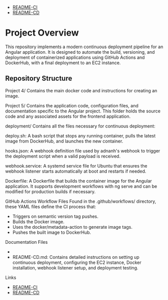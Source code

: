 - [README-CI](../Project4/READEME-CI.md)
- [README-CD](../Project5/READEME-CD.md)

# Project Overview
This repository implements a modern continuous deployment pipeline for an Angular application. It is designed to automate the build, versioning, and deployment of containerized applications using GitHub Actions and DockerHub, with a final deployment to an EC2 instance.

## Repository Structure
Project 4/ Contains the main docker code and instructions for creating an image.

Project 5/ Contains the application code, configuration files, and documentation specific to the Angular project. This folder holds the source code and any associated assets for the frontend application.

deployment/ Contains all the files necessary for continuous deployment:

deploy.sh: A bash script that stops any running container, pulls the latest image from DockerHub, and launches the new container.

hooks.json: A webhook definition file used by adnanh's webhook to trigger the deployment script when a valid payload is received.

webhook.service: A systemd service file for Ubuntu that ensures the webhook listener starts automatically at boot and restarts if needed.

Dockerfile: A Dockerfile that builds the container image for the Angular application. It supports development workflows with ng serve and can be modified for production builds if necessary.

GitHub Actions Workflow Files Found in the .github/workflows/ directory, these YAML files define the CI process that:

- Triggers on semantic version tag pushes.
- Builds the Docker image.
- Uses the docker/metadata-action to generate image tags.
- Pushes the built image to DockerHub.

Documentation Files

- 
- README-CD.md: Contains detailed instructions on setting up continuous deployment, configuring the EC2 instance, Docker installation, webhook listener setup, and deployment testing.

Links

- [README-CI](../Project4/READEME-CI.md)
- [README-CD](../Project5/READEME-CD.md)
